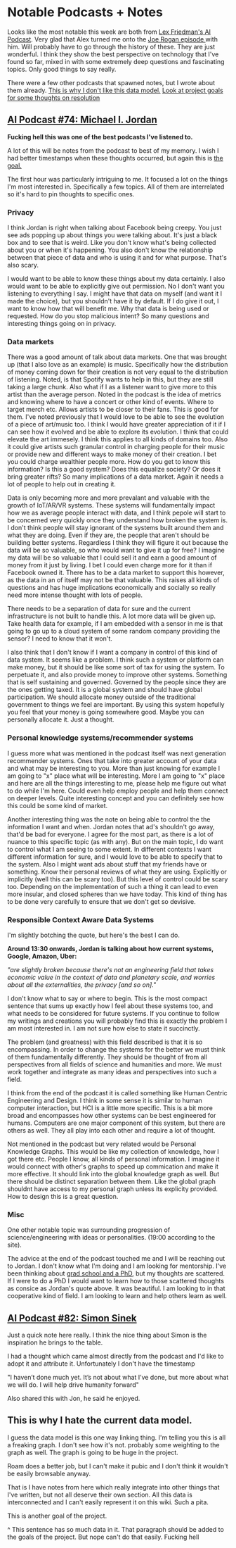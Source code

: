 # Notable Podcasts + Notes

Looks like the most notable this week are both from [Lex Friedman's AI Podcast](https://lexfridman.com/ai/). Very glad that Alex turned me onto the [Joe Rogan episode ](https://www.youtube.com/watch?v=ZIcQwDkcaWk)with him. Will probably have to go through the history of these. They are just wonderful. I think they show the best perspective on technology that I've found so far, mixed in with some extremely deep questions and fascinating topics. Only good things to say really.

There were a few other podcasts that spawned notes, but I wrote about them already. [This is why I don't like this data model.](notable-podcasts-+-notes.md#this-is-why-i-hate-the-current-data-model) [Look at project goals for some thoughts on resolution](../../project-goals.md)

## [AI Podcast \#74: Michael I. Jordan](https://lexfridman.com/michael-i-jordan/)

**Fucking hell this was one of the best podcasts I've listened to.**

A lot of this will be notes from the podcast to best of my memory. I wish I had better timestamps when these thoughts occurred, but again this is [the goal.](../../project-goals.md)

The first hour was particularly intriguing to me. It focused a lot on the things I'm most interested in. Specifically a few topics. All of them are interrelated so it's hard to pin thoughts to specific ones.

### Privacy

I think Jordan is right when talking about Facebook being creepy. You just see ads popping up about things you were talking about. It's just a black box and to see that is weird. Like you don't know what's being collected about you or when it's happening. You also don't know the relationship between that piece of data and who is using it and for what purpose. That's also scary. 

I would want to be able to know these things about my data certainly. I also would want to be able to explicitly give out permission. No I don't want you listening to everything I say. I might have that data on myself \(and want it I made the choice\), but you shouldn't have it by default. If I do give it out, I want to know how that will benefit me. Why that data is being used or requested. How do you stop malicious intent? So many questions and interesting things going on in privacy. 

### Data markets

There was a good amount of talk about data markets. One that was brought up \(that I also love as an example\) is music. Specifically how the distribution of money coming down for their creation is not very equal to the distribution of listening. Noted, is that Spotify wants to help in this, but they are still taking a large chunk. Also what if I as a listener want to give more to this artist than the average person. Noted in the podcast is the idea of metrics and knowing where to have a concert or other kind of events. Where to target merch etc. Allows artists to be closer to their fans. This is good for them. I've noted previously that I would love to be able to see the evolution of a piece of art/music too. I think I would have greater appreciation of it if I can see how it evolved and be able to explore its evolution. I think that could elevate the art immesely. I think this applies to all kinds of domains too. Also it could give artists such granular control in charging people for their music or provide new and different ways to make money of their creation. I bet you could charge wealthier people more. How do you get to know this information? Is this a good system? Does this equalize society? Or does it bring greater rifts? So many implications of a data market. Again it needs a lot of people to help out in creating it.

Data is only becoming more and more prevalant and valuable with the growth of IoT/AR/VR systems. These systems will fundamentally impact how we as average people interact with data, and I think pepole will start to be concerned very quickly once they understand how broken the system is. I don't think people will stay ignorant of the systems built around them and what they are doing. Even if they are, the people that aren't should be building better systems. Regardless I think they will figure it out because the data will be so valuable, so who would want to give it up for free? I imagine my data will be so valuable that I could sell it and earn a good amount of money from it just by living. I bet I could even charge more for it than if Facebook owned it. There has to be a data market to support this however, as the data in an of itself may not be that valuable. This raises all kinds of questions and has huge implications economically and socially so really need more intense thought with lots of people.

There needs to be a separation of data for sure and the current infrastructure is not built to handle this. A lot more data will be given up. Take health data for example, if I am embedded with a sensor in me is that going to go up to a cloud system of some random company providing the sensor? I need to know that it won't.

I also think that I don't know if I want a company in control of this kind of data system. It seems like a problem. I think such a system or platform can make money, but it should be like some sort of tax for using the system. To perpetuate it, and also provide money to improve other systems. Something that is self sustaining and governed. Governed by the people since they are the ones getting taxed. It is a global system and should have global participation. We should allocate money outside of the traditional government to things we feel are important. By using this system hopefully you feel that your money is going somewhere good. Maybe you can personally allocate it. Just a thought.

### Personal knowledge systems/recommender systems

I guess more what was mentioned in the podcast itself was next generation recommender systems. Ones that take into greater account of your data and what may be interesting to you. More than just knowing for example I am going to "x" place what will be interesting. More I am going to "x" place and here are all the things interesting to me, please help me figure out what to do while I'm here. Could even help employ people and help them connect on deeper levels. Quite interesting concept and you can definitely see how this could be some kind of market. 

Another interesting thing was the note on being able to control the the information I want and when. Jordan notes that ad's shouldn't go away, that'd be bad for everyone. I agree for the most part, as there is a lot of nuance to this specific topic \(as with any\). But on the main topic, I do want to control what I am seeing to some extent. In different contexts I want different information for sure, and I would love to be able to specify that to the system. Also I might want ads about stuff that my friends have or something. Know their personal reviews of what they are using. Explicitly or implicitly \(well this can be scary too\). But this level of control could be scary too. Depending on the implementation of such a thing it can lead to even more insular, and closed spheres than we have today. This kind of thing has to be done very carefully to ensure that we don't get so devisive. 

### Responsible Context Aware Data Systems

I'm slightly botching the quote, but here's the best I can do. 

**Around 13:30 onwards, Jordan is talking about how current systems, Google, Amazon, Uber:**

_"are slightly broken because there's not an engineering field that takes economic value in the context of data and planetary scale, and worries about all the externalities, the privacy \[and so on\]."_ 

I don't know what to say or where to begin. This is the most compact sentence that sums up exactly how I feel about these systems too, and what needs to be considered for future systems. If you continue to follow my writings and creations you will probably find this is exactly the problem I am most interested in. I am not sure how else to state it succinctly. 

The problem \(and greatness\) with this field described is that it is so encompassing. In order to change the systems for the better we must think of them fundamentally differently. They should be thought of from all perspectives from all fields of science and humanities and more. We must work together and integrate as many ideas and perspectives into such a field. 

I think from the end of the podcast it is called something like Human Centric Engineering and Design. I think in some sense it is similar to human computer interaction, but HCI is a little more specific. This is a bit more broad and encompasses how other systems can be best engineered for humans. Computers are one major component of this system, but there are others as well. They all play into each other and require a lot of thought. 

Not mentioned in the podcast but very related would be Personal Knowledge Graphs. This would be like my collection of knowledge, how I got there etc. People I know, all kinds of personal information. I imagine it would connect with other's graphs to speed up commication and make it more effective. It should link into the global knowledge graph as well. But there should be distinct separation between them. Like the global graph shouldnt have access to my personal graph unless its explicity provided. How to design this is a great question.

### Misc

One other notable topic was surrounding progression of science/engineering with ideas or personalities. \(19:00 according to the site\).

The advice at the end of the podcast touched me and I will be reaching out to Jordan. I don't know what I'm doing and I am looking for mentorship. I've been thinking about [grad school and a PhD](../march-7th-14th-2020.md#notes-on-personal-statement-for-hci-phd), but my thoughts are scattered. If I were to do a PhD I would want to learn how to those scattered thoughts as consice as Jordan's quote above. It was beautiful. I am looking to in that cooperative kind of field. I am looking to learn and help others learn as well.

## [AI Podcast \#82: Simon Sinek](https://lexfridman.com/simon-sinek/)

Just a quick note here really. I think the nice thing about Simon is the inspiration he brings to the table.

I had a thought which came almost directly from the podcast and I'd like to adopt it and attribute it. Unfortunately I don't have the timestamp

"I haven’t done much yet. It’s not about what I’ve done, but more about what we will do. I will help drive humanity forward"

Also shared this with Jon, he said he enjoyed.

## This is why I hate the current data model. 

I guess the data model is this one way linking thing. I'm telling you this is all a freaking graph. I don't see how it's not. probably some weighting to the graph as well. The graph is going to be huge in the project.

Roam does a better job, but I can't make it pubic and I don't think it wouldn't be easily browsable anyway.

That is I have notes from here which really integrate into other things that I've written, but not all deserve their own section. All this data is interconnected and I can't easily represent it on this wiki. Such a pita. 

This is another goal of the project.

^ This sentence has so much data in it. That paragraph should be added to the goals of the project. But nope can't do that easily. Fucking hell

## 

